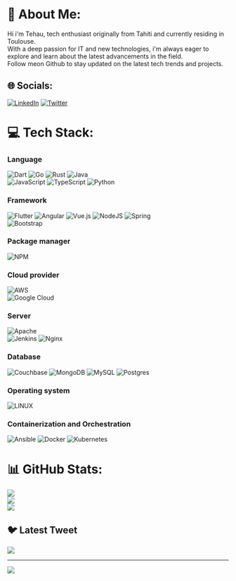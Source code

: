 # 💫 About Me:
Hi i'm Tehau, tech enthusiast originally from Tahiti and currently residing in Toulouse. <br>With a deep passion for IT and new technologies, i'm always eager to explore and learn about the latest advancements in the field. <br>Follow meon Github to stay updated on the latest tech trends and projects.


## 🌐 Socials:
[![LinkedIn](https://img.shields.io/badge/LinkedIn-%230077B5.svg?logo=linkedin&logoColor=white)](https://linkedin.com/in/tehau-tsing-76948783) 
[![Twitter](https://img.shields.io/badge/Twitter-%231DA1F2.svg?logo=Twitter&logoColor=white)](https://twitter.com/Tehau_pf) 

# 💻 Tech Stack:

### Language 
![Dart](https://img.shields.io/badge/dart-%230175C2.svg?style=for-the-badge&logo=dart&logoColor=white)
![Go](https://img.shields.io/badge/go-%2300ADD8.svg?style=for-the-badge&logo=go&logoColor=white)
![Rust](https://img.shields.io/badge/rust-%23000000.svg?style=for-the-badge&logo=rust&logoColor=white) 
![Java](https://img.shields.io/badge/java-%23ED8B00.svg?style=for-the-badge&logo=java&logoColor=white)  <br>
![JavaScript](https://img.shields.io/badge/javascript-%23323330.svg?style=for-the-badge&logo=javascript&logoColor=%23F7DF1E) 
![TypeScript](https://img.shields.io/badge/typescript-%23007ACC.svg?style=for-the-badge&logo=typescript&logoColor=white) 
![Python](https://img.shields.io/badge/python-3670A0?style=for-the-badge&logo=python&logoColor=ffdd54)

### Framework
![Flutter](https://img.shields.io/badge/Flutter-%2302569B.svg?style=for-the-badge&logo=Flutter&logoColor=white) 
![Angular](https://img.shields.io/badge/angular-%23DD0031.svg?style=for-the-badge&logo=angular&logoColor=white) 
![Vue.js](https://img.shields.io/badge/vuejs-%2335495e.svg?style=for-the-badge&logo=vuedotjs&logoColor=%234FC08D) 
![NodeJS](https://img.shields.io/badge/node.js-6DA55F?style=for-the-badge&logo=node.js&logoColor=white)
![Spring](https://img.shields.io/badge/spring-%236DB33F.svg?style=for-the-badge&logo=spring&logoColor=white)  <br>
![Bootstrap](https://img.shields.io/badge/bootstrap-%23563D7C.svg?style=for-the-badge&logo=bootstrap&logoColor=white) 

### Package manager
![NPM](https://img.shields.io/badge/NPM-%23000000.svg?style=for-the-badge&logo=npm&logoColor=white) 

### Cloud provider
![AWS](https://img.shields.io/badge/AWS-%23FF9900.svg?style=for-the-badge&logo=amazon-aws&logoColor=white)  <br>
![Google Cloud](https://img.shields.io/badge/Google%20Cloud-%234285F4.svg?style=for-the-badge&logo=google-cloud&logoColor=white) 

### Server
![Apache](https://img.shields.io/badge/apache-%23D42029.svg?style=for-the-badge&logo=apache&logoColor=white)  
![Jenkins](https://img.shields.io/badge/jenkins-%232C5263.svg?style=for-the-badge&logo=jenkins&logoColor=white) 
![Nginx](https://img.shields.io/badge/nginx-%23009639.svg?style=for-the-badge&logo=nginx&logoColor=white) 

### Database
![Couchbase](https://img.shields.io/badge/Couchbase-EA2328?style=for-the-badge&logo=couchbase&logoColor=white)
![MongoDB](https://img.shields.io/badge/MongoDB-%234ea94b.svg?style=for-the-badge&logo=mongodb&logoColor=white) 
![MySQL](https://img.shields.io/badge/mysql-%2300f.svg?style=for-the-badge&logo=mysql&logoColor=white) 
![Postgres](https://img.shields.io/badge/postgres-%23316192.svg?style=for-the-badge&logo=postgresql&logoColor=white) 

### Operating system
![LINUX](https://img.shields.io/badge/Linux-FCC624?style=for-the-badge&logo=linux&logoColor=black) 

### Containerization and Orchestration
![Ansible](https://img.shields.io/badge/ansible-%231A1918.svg?style=for-the-badge&logo=ansible&logoColor=white)
![Docker](https://img.shields.io/badge/docker-%230db7ed.svg?style=for-the-badge&logo=docker&logoColor=white)
![Kubernetes](https://img.shields.io/badge/kubernetes-%23326ce5.svg?style=for-the-badge&logo=kubernetes&logoColor=white)

# 📊 GitHub Stats:
![](https://github-readme-stats.vercel.app/api?username=Tehau&theme=dark&hide_border=false&include_all_commits=false&count_private=false)<br/>
![](https://github-readme-streak-stats.herokuapp.com/?user=Tehau&theme=dark&hide_border=false)<br/>
![](https://github-readme-stats.vercel.app/api/top-langs/?username=Tehau&theme=dark&hide_border=false&include_all_commits=false&count_private=false&layout=compact)

## 🐦 Latest Tweet
[![](https://gtce.itsvg.in/api?username=Tehau_pf)](https://github.com/VishwaGauravIn/github-twitter-card-embed)

---
[![](https://visitcount.itsvg.in/api?id=Tehau&icon=0&color=0)](https://visitcount.itsvg.in)

<!-- Proudly created with GPRM ( https://gprm.itsvg.in ) -->
